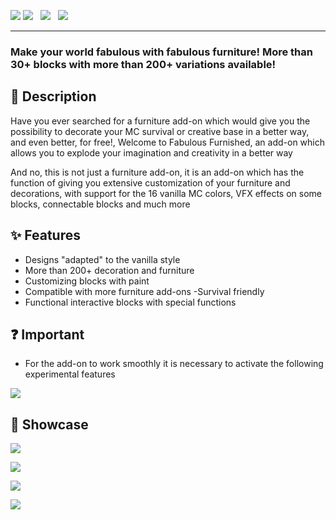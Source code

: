 ![](https://cdn.discordapp.com/attachments/1192248796650934434/1361584438257123328/ff_icon.png?ex=67ff49d3&is=67fdf853&hm=8bbed40bb708ed23d1d08986db76572f9e5d8f4ecb1fa6a52cf600f2ede6dad8&=)
[![](https://hirxs-workshop.net/wp-content/uploads/2025/04/ff_discord.png)](https://discord.gg/jCcWuTFxk3)   [![](https://hirxs-workshop.net/wp-content/uploads/2025/04/ff_x.png)](https://legacy.curseforge.com/linkout?remoteUrl=https%253a%252f%252fx.com%252f%2540HyrxsMC)   [![](https://hirxs-workshop.net/wp-content/uploads/2025/04/ff_yt.png)](https://www.youtube.com/@HirxsMC)
  
--------------
  
### Make your world fabulous with fabulous furniture! More than 30+ blocks with more than 200+ variations available!

📕 Description
--------------

Have you ever searched for a furniture add-on which would give you the possibility to decorate your MC survival or creative base in a better way, and even better, for free!, Welcome to Fabulous Furnished, an add-on which allows you to explode your imagination and creativity in a better way

And no, this is not just a furniture add-on, it is an add-on which has the function of giving you extensive customization of your furniture and decorations, with support for the 16 vanilla MC colors, VFX effects on some blocks, connectable blocks and much more

✨ Features
----------

-   Designs "adapted" to the vanilla style
-   More than 200+ decoration and furniture
-   Customizing blocks with paint
-   Compatible with more furniture add-ons -Survival friendly
-   Functional interactive blocks with special functions

❓ Important
-----------

-   For the add-on to work smoothly it is necessary to activate the following experimental features

![](https://hirxs-workshop.com/wp-content/uploads/2024/12/Screenshot-2024-12-02-234837.png)

🔦 Showcase
-----------

![](https://cdn.discordapp.com/attachments/1192248796650934434/1361591794336534650/Copia_de_fbndbedrock_1.png?ex=67ff50ac&is=67fdff2c&hm=28c6ce4c7d20c8645de51ea7fb19d904bb895409ee2c3c234250cdda8b89bbe8&=)

![](https://cdn.discordapp.com/attachments/1192248796650934434/1361591749663002766/Copia_de_fbndbedrock_2.png?ex=67ff50a2&is=67fdff22&hm=2d59b490200983edcc32f8def4936f35bd19fc181de6c1fd70221f2640db483d&=)

![](https://cdn.discordapp.com/attachments/1192248796650934434/1361591750174703686/Copia_de_fbndbedrock_3.png?ex=67ff50a2&is=67fdff22&hm=e235e74a2487603a93a863e58367e8c5941cebeaccb9f1d352d86ccf2061d5a9&=)

![](https://cdn.discordapp.com/attachments/1192248796650934434/1361591749100699668/Copia_de_fbndbedrock_4.png?ex=67ff50a2&is=67fdff22&hm=e8936ecf0f7da577ddec4c38182f19886b7f653f2763cb6408a2ed3531718627&=)
